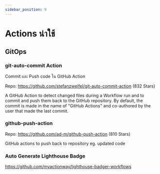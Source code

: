 ```yaml
---
sidebar_position: 9
---
```


# Actions น่าใช้

## GitOps

### git-auto-commit Action

Commit และ Push code ใน GitHub Action

Repo: https://github.com/stefanzweifel/git-auto-commit-action (832 Stars)

A GitHub Action to detect changed files during a Workflow run and to commit and push them back to the GitHub repository. By default, the commit is made in the name of "GitHub Actions" and co-authored by the user that made the last commit.

### github-push-action

Repo: https://github.com/ad-m/github-push-action (810 Stars)

GitHub actions to push back to repository eg. updated code

### Auto Generate Lighthouse Badge

https://github.com/myactionway/lighthouse-badger-workflows